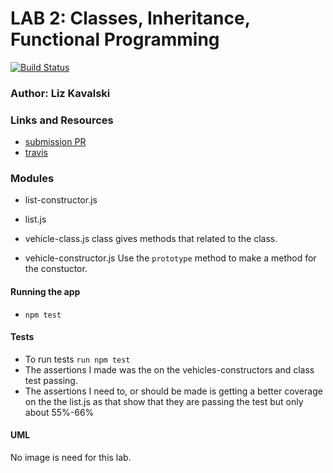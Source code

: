 
# LAB 2: Classes, Inheritance, Functional Programming
[![Build Status](https://travis-ci.com/liz-kavalski-401-advanced-javascript/lab-02.svg?branch=master)](https://travis-ci.com/liz-kavalski-401-advanced-javascript/lab-02)

### Author: Liz Kavalski

### Links and Resources
* [submission PR](https://github.com/liz-kavalski-401-advanced-javascript/lab-02/pull/3)
* [travis](https://travis-ci.com/liz-kavalski-401-advanced-javascript/lab-02)


### Modules
* list-constructor.js

* list.js
* vehicle-class.js
 class gives methods that related to the class.
* vehicle-constructor.js
 Use the `prototype` method to make a method for the constuctor. 

#### Running the app
* `npm test`
  
#### Tests
* To run tests `run npm test`
* The assertions I made was the on the vehicles-constructors and class test passing. 
* The assertions  I need to, or should be made is getting a better coverage on the the list.js as that show that they are passing the test but only about 55%-66%

#### UML
No image is need for this lab.
